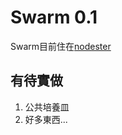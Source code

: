 Swarm 0.1
==================================================

Swarm目前住在[nodester](http://swarm.nodester.com/)

有待實做
-----
1. 公共培養皿
2. 好多東西...
